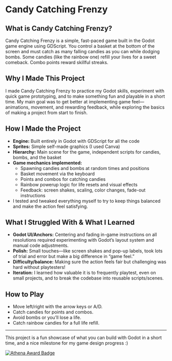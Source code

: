 # Candy Catching Frenzy

## What is Candy Catching Frenzy?

Candy Catching Frenzy is a simple, fast-paced game built in the Godot game engine using GDScript. You control a basket at the bottom of the screen and must catch as many falling candies as you can while dodging bombs. Some candies (like the rainbow one) refill your lives for a sweet comeback. Combo points reward skillful streaks.

## Why I Made This Project

I made Candy Catching Frenzy to practice my Godot skills, experiment with quick game prototyping, and to make something fun and playable in a short time. My main goal was to get better at implementing game feel—animations, movement, and rewarding feedback, while exploring the basics of making a project from start to finish.

## How I Made the Project

- **Engine:** Built entirely in Godot with GDScript for all the code
- **Sprites:** Simple self-made graphics (I used Canva)
- **Hierarchy:** Main scene for the game, independent scripts for candies, bombs, and the basket
- **Game mechanics implemented:**  
    - Spawning candies and bombs at random times and positions
    - Basket movement via the keyboard
    - Points and combos for catching candies
    - Rainbow powerup logic for life resets and visual effects
    - Feedback: screen shakes, scaling, color changes, fade-out instructions
- I tested and tweaked everything myself to try to keep things balanced and make the action feel satisfying.

## What I Struggled With & What I Learned

- **Godot UI/Anchors:** Centering and fading in-game instructions on all resolutions required experimenting with Godot’s layout system and manual code adjustments.
- **Polish:** Small touches—like screen shakes and pop-up labels, took lots of trial and error but make a big difference in “game feel.”
- **Difficulty/balance:** Making sure the action feels fair but challenging was hard without playtesters!
- **Iteration:** I learned how valuable it is to frequently playtest, even on small projects, and to break the codebase into reusable scripts/scenes.

## How to Play

- Move left/right with the arrow keys or A/D.
- Catch candies for points and combos.
- Avoid bombs or you’ll lose a life.
- Catch rainbow candies for a full life refill.

***

This project is a fun showcase of what you can build with Godot in a short time, and a nice milestone for my game design progress :)

[![Athena Award Badge](https://img.shields.io/endpoint?url=https%3A%2F%2Faward.athena.hackclub.com%2Fapi%2Fbadge)](https://award.athena.hackclub.com?utm_source=readme)
